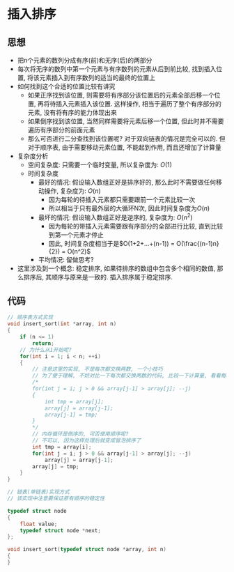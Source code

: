 # 插入排序

## 思想

- 把n个元素的数列分成有序(前)和无序(后)的两部分
- 每次将无序的数列中第一个元素与有序数列的元素从后到前比较, 找到插入位置, 将该元素插入到有序数列的适当的最终的位置上
- 如何找到这个合适的位置比较有讲究
    - 如果正序找到该位置, 则需要将有序部分该位置后的元素全部后移一个位置, 再将待插入元素插入该位置. 这样操作, 相当于遍历了整个有序部分的元素, 没有将有序的能力体现出来
    - 如果倒序找到该位置, 当然同样需要将元素后移一个位置, 但此时并不需要遍历有序部分的前面元素
    - 那么可否进行二分查找到该位置呢? 对于双向链表的情况是完全可以的. 但对于顺序表, 由于需要移动元素位置, 不能起到作用, 而且还增加了计算量
- 复杂度分析
    - 空间复杂度: 只需要一个临时变量, 所以复杂度为: $O(1)$
    - 时间复杂度
        - 最好的情况: 假设输入数组正好是排序好的, 那么此时不需要做任何移动操作, 复杂度为: $O(n)$
            - 因为每轮的待插入元素都只需要跟前一个元素比较一次
            - 所以相当于只有最外层的大循环N次, 因此时间复杂度为$O(n)$
        - 最坏的情况: 假设输入数组正好是逆序的, 复杂度为: $O(n^2)$
            - 因为每轮的带插入元素需要跟有序部分的全部进行比较, 直到比较到第一个元素才停止
            - 因此, 时间复杂度相当于是$O(1+2+...+(n-1)) = O(\frac{(n-1)n}{2}) = O(n^2)$
        - 平均情况: 留做思考?
- 这里涉及到一个概念: 稳定排序, 如果待排序的数组中包含多个相同的数值, 那么排序后, 其顺序与原来是一致的. 插入排序属于稳定排序.

## 代码

```C
// 顺序表方式实现
void insert_sort(int *array, int n)
{
    if (n <= 1)
        return;
    // 为什么从1开始呢?
    for(int i = 1; i < n; ++i)
    {
        // 注意这里的实现, 不是每次都交换两数, 一个小技巧
        // 为了便于理解, 不妨对比一下每次都交换两数的代码, 比较一下计算量, 看看每次都交换时其中的规律
        /*
        for(int j = i; j > 0 && array[j-1] > array[j]; --j)
        {
            int tmp = array[j];
            array[j] = array[j-1];
            array[j-1] = tmp;
        }
        */
        // 内存循环是倒序的, 可否使用顺序呢?
        // 不可以, 因为这样处理后就变成冒泡排序了
        int tmp = array[i];
        for(int j = i; j > 0 && array[j-1] > array[j]; --j)
            array[j] = array[j-1];
        array[j] = tmp;
    }
}

// 链表(单链表)实现方式
// 该实现中注意要保证原有顺序的稳定性

typedef struct node
{
    float value;
    typedef struct node *next;
};

void insert_sort(typedef struct node *array, int n)
{
}
```
